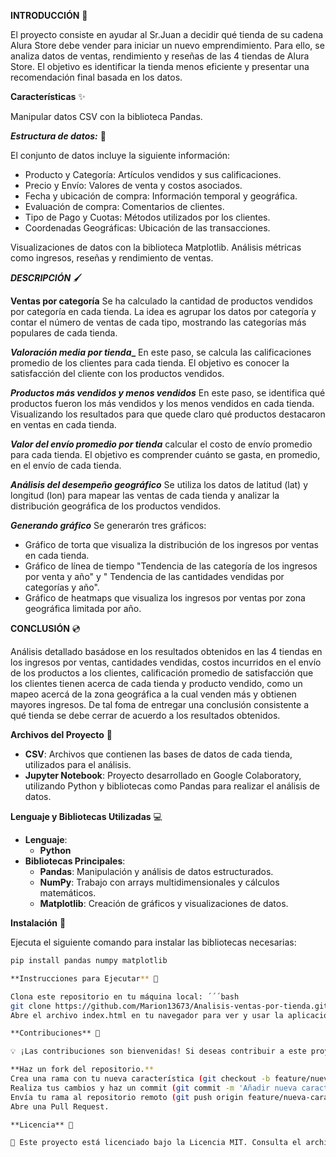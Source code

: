 **INTRODUCCIÓN** 🚀

El proyecto consiste en ayudar al Sr.Juan a decidir qué tienda de su cadena Alura Store debe vender para iniciar un nuevo emprendimiento. Para ello, se analiza datos de ventas, rendimiento y 
reseñas de las 4 tiendas de Alura Store. El objetivo es identificar la tienda menos eficiente y presentar una recomendación final basada en los datos.

**Características** ✨

Manipular datos CSV con la biblioteca Pandas.

**_Estructura de datos:_** 📑

El conjunto de datos incluye la siguiente información:

* Producto y Categoría: Artículos vendidos y sus calificaciones.
* Precio y Envío: Valores de venta y costos asociados.
* Fecha y ubicación de compra: Información temporal y geográfica.
* Evaluación de compra: Comentarios de clientes.
* Tipo de Pago y Cuotas: Métodos utilizados por los clientes.
* Coordenadas Geográficas: Ubicación de las transacciones.

Visualizaciones de datos con la biblioteca Matplotlib.
Análisis métricas como ingresos, reseñas y rendimiento de ventas. 

**_DESCRIPCIÓN_** 🖌️

**Ventas por categoría**
Se ha calculado la cantidad de productos vendidos por categoría en cada tienda. La idea es agrupar los datos por categoría y contar el número de ventas de cada tipo,
mostrando las categorías más populares de cada tienda.

**_Valoración media por tienda__**
En este paso, se calcula las calificaciones promedio de los clientes para cada tienda. El objetivo es conocer la satisfacción del cliente con los productos vendidos.

**_Productos más vendidos y menos vendidos_**
En este paso, se identifica qué productos fueron los más vendidos y los menos vendidos en cada tienda. Visualizando los resultados para que quede claro qué productos 
destacaron en ventas en cada tienda.

**_Valor del envío promedio por tienda_**
calcular el costo de envío promedio para cada tienda. El objetivo es comprender cuánto se gasta, en promedio, en el envío de cada tienda.

**_Análisis del desempeño geográfico_**
Se utiliza los datos de latitud (lat) y longitud (lon) para mapear las ventas de cada tienda y analizar la distribución geográfica de los productos vendidos.

**_Generando gráfico_**
Se generarón tres gráficos:
 * Gráfico de torta que visualiza la distribución de los ingresos por ventas en cada tienda.
 * Gráfico de línea de tiempo "Tendencia de las categoría de los ingresos por venta y año" y " Tendencia de las cantidades vendidas por categorías y año".
 * Gráfico de heatmaps que visualiza los ingresos por ventas por zona geográfica limitada por año.

**CONCLUSIÓN** 💿  

Análisis detallado basádose en los resultados obtenidos en las 4 tiendas en los ingresos por ventas, cantidades vendidas, costos incurridos en el envío de los productos 
a los clientes, calificación promedio de satisfacción que los clientes tienen acerca de cada tienda y producto vendido, como un mapeo acercá de la zona geográfica a la
cual venden más y obtienen mayores ingresos. De tal foma de entregar una conclusión consistente a qué tienda se debe cerrar de acuerdo a los resultados obtenidos. 

**Archivos del Proyecto** 📂

- **CSV**: Archivos que contienen las bases de datos de cada tienda, utilizados para el análisis.
- **Jupyter Notebook**: Proyecto desarrollado en Google Colaboratory, utilizando Python y bibliotecas como Pandas para realizar el análisis de datos.

**Lenguaje y Bibliotecas Utilizadas** 💻

- **Lenguaje**:
  * **Python**
- **Bibliotecas Principales**:
  * **Pandas**: Manipulación y análisis de datos estructurados.
  * **NumPy**: Trabajo con arrays multidimensionales y cálculos matemáticos.
  * **Matplotlib**: Creación de gráficos y visualizaciones de datos.

**Instalación** 💽

Ejecuta el siguiente comando para instalar las bibliotecas necesarias:
```bash
pip install pandas numpy matplotlib

**Instrucciones para Ejecutar** 🚀

Clona este repositorio en tu máquina local: ´´´bash
git clone https://github.com/Marion13673/Analisis-ventas-por-tienda.git
Abre el archivo index.html en tu navegador para ver y usar la aplicación.

**Contribuciones** 🤝

💡 ¡Las contribuciones son bienvenidas! Si deseas contribuir a este proyecto, por favor sigue estos pasos:

**Haz un fork del repositorio.**
Crea una rama con tu nueva característica (git checkout -b feature/nueva-caracteristica).
Realiza tus cambios y haz un commit (git commit -m 'Añadir nueva característica').
Envía tu rama al repositorio remoto (git push origin feature/nueva-caracteristica).
Abre una Pull Request.

**Licencia** 📜

📄 Este proyecto está licenciado bajo la Licencia MIT. Consulta el archivo LICENSE para más información.
